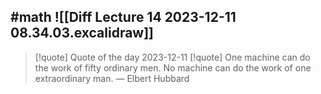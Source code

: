 #math
![[Diff Lecture 14 2023-12-11 08.34.03.excalidraw]]
---
>[!quote] Quote of the day 2023-12-11
> [!quote] One machine can do the work of fifty ordinary men. No machine can do the work of one extraordinary man.
> — Elbert Hubbard